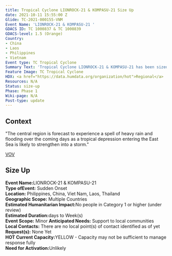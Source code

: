 ```yaml
---
title: Tropical Cyclone LIONROCK-21 & KOMPASU-21 Size Up
date: 2021-10-11 15:55:00 Z
Glide: TC-2021-000155-VNM
Event Name: 'LIONROCK-21 & KOMPASU-21 '
GDACS ID: TC 1000837 & TC 1000839
GDACS-level: 1.5 (Orange)
Country:
- China
- Laos
- Philippines
- Vietnam
Event type: TC Tropical Cyclone
Summary Text: 'Tropical Cyclone LIONROCK-21 & KOMPASU-21 has been sized-up. '
Feature Image: TC Tropical Cyclone
HDX: <a href="https://data.humdata.org/organization/hot">Regional</a>
Resources: N/A
Status: size-up
Phase: Phase 1
Wiki-page: N/A
Post-type: update
---
```


<h2>Context</h2>

"The central region is forecast to experience a spell of heavy rain and flooding over the coming days as a tropical depression entering the East Sea is likely to strengthen into a storm."

<a href="https://vietnamnet.vn/en/society/central-vietnam-gears-up-for-heavy-rain-as-tropical-storm-likely-to-turn-into-storm-780751.html" target="_blank">VOV</a>

<h2>Size Up</h2>

<strong>Event Name:</strong>LIONROCK-21 & KOMPASU-21<br>
<strong>Type ofEvent:</strong> Sudden Onset<br>
<strong>Location:</strong> Philippines, China, Viet Nam, Laos, Thailand<br>
<strong>Geographic Scope:</strong> Multiple Countries<br>
<strong>Estimated Humanitarian Impact:</strong>No people in Category 1 or higher (under review) <br>
<strong>Estimated Duration:</strong>days to Week(s)<br>
<strong>Event Scope:</strong> Minor<be>
<strong>Anticipated Needs:</strong> Support to local communities<br>
<strong>Local Contacts:</strong> There are no local point(s) of contact identified as of yet<br>
<strong>Request(s):</strong> None Yet<br>
<strong>HOT Current Capacity:</strong>YELLOW - Capacity may not be sufficient to manage response fully<br>
<strong>Need for Activation:</strong>Unlikely<br>